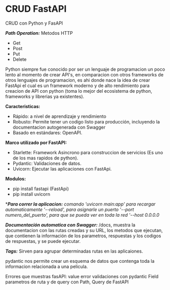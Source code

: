 # CRUD FastAPI
CRUD con Python y FasAPI

***Path Operation:*** Metodos HTTP
- Get
- Post
- Put
- Delete

Python siempre fue conocido por ser un lenguaje de programacion un poco lento al momento de crear API's, en comparacion con otros frameworks de otros lenguajes de programacion, es ahi donde nace la idea de crear FastApi el cual es un framework moderno y de alto rendimiento para creacion de API con python (toma lo mejor del ecosistema de python, frameworks y librerias ya existentes).

**Caracteristicas:**
- Rápido: a nivel de aprendizaje y rendimiento
- Robusto: Permite tener un codigo listo para producción, incluyendo la documentacion autogenerada con Swagger
- Basado en estándares: OpenAPI.

**Marco utilizado por FastAPI:**
- Starlette: Framework Asincrono para construccion de servicios (Es uno de los mas rapidos de python).
- Pydantic: Validaciones de datos.
- Uvicorn: Ejecutar las aplicaciones con FastApi.

**Modulos:**
- pip install fastapi (FastApi)
- pip install uvicorn

****Para correr la aplicacion:*** *comando 'uvicorn main:app' para recargar automaticamente '--reload', para asignarle un puerto '--port numero_del_puerto', para que se pueda ver en toda la red '--host 0.0.0.0*

***Documentación automatica con Swagger:*** /docs, muestra la documentacion con las rutas creadas y su URL, los metodos que ejecutan, que contienen la información de los parametros, respuestas y los codigos de respuestas, y se puede ejecutar.

***Tags:*** Sirven para agrupar determinadas rutas en las aplicaiones.


pydantic nos permite crear un esquema de datos que contenga toda la informacion relacionada a una pelicula.

Errores que muestras fasAPI: value error
validaciones con pydantic Field
parametros de ruta y de query con Path, Query de FastAPI